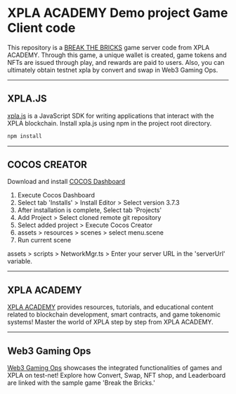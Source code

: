 # XPLA ACADEMY Demo project Game Client code

This repository is a [BREAK THE BRICKS](https://academy.xpla.dev/playgame) game server code from XPLA ACADEMY.
Through this game, a unique wallet is created, game tokens and NFTs are issued through play, and rewards are paid to users.
Also, you can ultimately obtain testnet xpla by convert and swap in Web3 Gaming Ops.

***

## XPLA.JS

[xpla.js](https://www.npmjs.com/package/@xpla/xpla.js) is a JavaScript SDK for writing applications that interact with the XPLA blockchain.
Install xpla.js using npm in the project root directory.

```sh
npm install
```

***

## COCOS CREATOR

Download and install [COCOS Dashboard](https://www.cocos.com/en/creator)

 1. Execute Cocos Dashboard
 2. Select tab 'Installs' > Install Editor > Select version 3.7.3
 3. After installation is complete, Select tab 'Projects'
 4. Add Project > Select cloned remote git repository
 5. Select added project > Execute Cocos Creator
 6. assets > resources > scenes > select menu.scene
 7. Run current scene 
 

assets > scripts > NetworkMgr.ts > Enter your server URL in the 'serverUrl' variable.

***

## XPLA ACADEMY
[XPLA ACADEMY](https://academy.xpla.dev/) provides resources, tutorials, and educational content related to blockchain development, smart contracts, and game tokenomic systems! Master the world of XPLA step by step from XPLA ACADEMY.

***

## Web3 Gaming Ops
[Web3 Gaming Ops](https://academy.xpla.dev/ops) showcases the integrated functionalities of games and XPLA on test-net! Explore how Convert, Swap, NFT shop, and Leaderboard are linked with the sample game 'Break the Bricks.'

